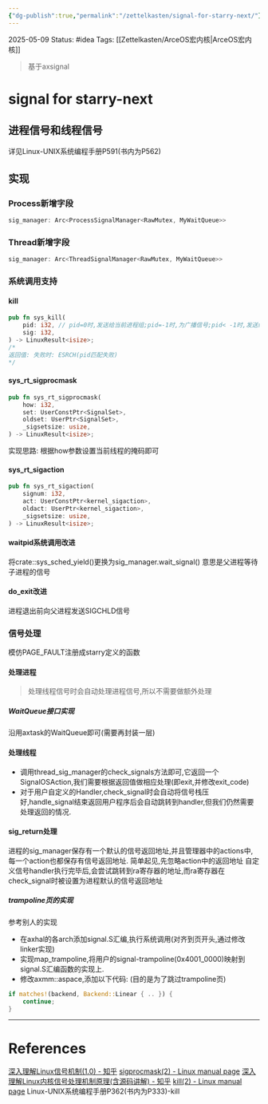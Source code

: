 ```yaml
---
{"dg-publish":true,"permalink":"/zettelkasten/signal-for-starry-next/"}
---
```


2025-05-09
Status: #idea
Tags: [[Zettelkasten/ArceOS宏内核\|ArceOS宏内核]]
> 基于axsignal
# signal for starry-next
## 进程信号和线程信号

详见Linux-UNIX系统编程手册P591(书内为P562)
## 实现
### Process新增字段
```rust
sig_manager: Arc<ProcessSignalManager<RawMutex, MyWaitQueue>>
```
### Thread新增字段

```rust
sig_manager: Arc<ThreadSignalManager<RawMutex, MyWaitQueue>>
```
### 系统调用支持
#### kill
```rust
pub fn sys_kill(
    pid: i32, // pid=0时,发送给当前进程组;pid=-1时,为广播信号;pid< -1时,发送给组id为|pid|的                  进程组
    sig: i32,
) -> LinuxResult<isize>;
/* 
返回值: 失败时: ESRCH(pid匹配失败)
*/
```
#### sys_rt_sigprocmask
```rust
pub fn sys_rt_sigprocmask(
    how: i32,
    set: UserConstPtr<SignalSet>,
    oldset: UserPtr<SignalSet>,
    _sigsetsize: usize,
) -> LinuxResult<isize>;
```
实现思路:
	根据how参数设置当前线程的掩码即可
#### sys_rt_sigaction
```rust
pub fn sys_rt_sigaction(
    signum: i32,
    act: UserConstPtr<kernel_sigaction>,
    oldact: UserPtr<kernel_sigaction>,
    _sigsetsize: usize,
) -> LinuxResult<isize>;
```
#### waitpid系统调用改进
将crate::sys_sched_yield()更换为sig_manager.wait_signal()
意思是父进程等待子进程的信号
#### do_exit改进
进程退出前向父进程发送SIGCHLD信号


### 信号处理
模仿PAGE_FAULT注册成starry定义的函数
#### 处理进程
> 处理线程信号时会自动处理进程信号,所以不需要做额外处理
##### WaitQueue接口实现
沿用axtask的WaitQueue即可(需要再封装一层)
#### 处理线程
- 调用thread_sig_manager的check_signals方法即可,它返回一个SignalOSAction,我们需要根据返回值做相应处理(即exit,并修改exit_code)
- 对于用户自定义的Handler,check_signal时会自动将信号栈压好,handle_signal结束返回用户程序后会自动跳转到handler,但我们仍然需要处理返回的情况.
#### sig_return处理
进程的sig_manager保存有一个默认的信号返回地址,并且管理器中的actions中,每一个action也都保存有信号返回地址.
简单起见,先忽略action中的返回地址
自定义信号handler执行完毕后,会尝试跳转到ra寄存器的地址,而ra寄存器在check_signal时被设置为进程默认的信号返回地址
##### trampoline页的实现
参考别人的实现
- 在axhal的各arch添加signal.S汇编,执行系统调用(对齐到页开头,通过修改linker实现)
- 实现map_trampoline,将用户的signal-trampoline(0x4001_0000)映射到signal.S汇编函数的实现上.
- 修改axmm::aspace,添加以下代码: (目的是为了跳过trampoline页)
```rust
if matches!(backend, Backend::Linear { .. }) {
    continue;
}
```


___
# References
[深入理解Linux信号机制(1.0) - 知乎](https://zhuanlan.zhihu.com/p/537431439#:~:text=%E4%BF%A1%E5%8F%B7%E6%9C%BA%E5%88%B6%E6%98%AFUNIX%E7%B3%BB%E7%BB%9F%E6%9C%80%E5%8F%A4%E8%80%81%E7%9A%84%E6%9C%BA%E5%88%B6%E4%B9%8B%E4%B8%80%EF%BC%8C%E5%AE%83%E4%B8%8D%E4%BB%85%E6%98%AF%E5%86%85%E6%A0%B8%E5%A4%84%E7%90%86%E7%A8%8B%E5%BA%8F%E5%9C%A8%E8%BF%90%E8%A1%8C%E6%97%B6%E5%8F%91%E7%94%9F%E9%94%99%E8%AF%AF%E7%9A%84%E6%96%B9%E5%BC%8F%EF%BC%8C%E8%BF%98%E6%98%AF%E7%BB%88%E7%AB%AF%E7%AE%A1%E7%90%86%E8%BF%9B%E7%A8%8B%E7%9A%84%E6%96%B9%E5%BC%8F%EF%BC%8C%E5%B9%B6%E4%B8%94%E8%BF%98%E6%98%AF%E4%B8%80%E7%A7%8D%E8%BF%9B%E7%A8%8B%E9%97%B4%E9%80%9A%E4%BF%A1%E6%9C%BA%E5%88%B6%E3%80%82%20%E4%BF%A1%E5%8F%B7%E6%9C%BA%E5%88%B6%E7%94%B1%E4%B8%89%E9%83%A8%E5%88%86%E6%9E%84%E6%88%90%EF%BC%8C%E9%A6%96%E5%85%88%E6%98%AF%E4%BF%A1%E5%8F%B7%E6%98%AF%E6%80%8E%E4%B9%88%E4%BA%A7%E7%94%9F%E7%9A%84%EF%BC%8C%E6%88%96%E8%80%85%E8%AF%B4%E6%98%AF%E8%B0%81%E5%8F%91%E9%80%81%E7%9A%84%EF%BC%8C%E7%84%B6%E5%90%8E%E6%98%AF%E4%BF%A1%E5%8F%B7%E6%98%AF%E6%80%8E%E4%B9%88%E6%8A%95%E9%80%92%E5%88%B0%E8%BF%9B%E7%A8%8B%E6%88%96%E8%80%85%E7%BA%BF%E7%A8%8B%E7%9A%84%EF%BC%8C%E6%9C%80%E5%90%8E%E6%98%AF%E4%BF%A1%E5%8F%B7%E6%98%AF%E6%80%8E%E4%B9%88%E5%A4%84%E7%90%86%E7%9A%84%E3%80%82,%E4%B8%8B%E9%9D%A2%E6%88%91%E4%BB%AC%E5%85%88%E7%9C%8B%E4%B8%80%E5%BC%A0%E5%9B%BE%EF%BC%9A%20%E4%BB%8E%E5%9B%BE%E4%B8%AD%E6%88%91%E4%BB%AC%E5%8F%AF%E4%BB%A5%E7%9C%8B%E5%88%B0%E4%BF%A1%E5%8F%B7%E7%9A%84%E4%BA%A7%E7%94%9F%E6%96%B9%E5%BC%8F%E4%B9%9F%E5%B0%B1%E6%98%AF%E5%8F%91%E9%80%81%E6%96%B9%E6%9C%89%E4%B8%89%E7%A7%8D%E3%80%82)
[sigprocmask(2) - Linux manual page](https://www.man7.org/linux/man-pages/man2/sigprocmask.2.html)
[深入理解Linux内核信号处理机制原理(含源码讲解) - 知乎](https://zhuanlan.zhihu.com/p/463100471)
[kill(2) - Linux manual page](https://www.man7.org/linux/man-pages/man2/kill.2.html)
Linux-UNIX系统编程手册P362(书内为P333)-kill
